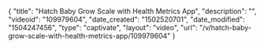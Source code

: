 {
    "title": "Hatch Baby Grow Scale with Health Metrics App",
    "description": "",
    "videoid": "109979604",
    "date_created": "1502520701",
    "date_modified": "1504247456",
    "type": "captivate",
    "layout": "video",
    "url": "\/v\/hatch-baby-grow-scale-with-health-metrics-app\/109979604"
}